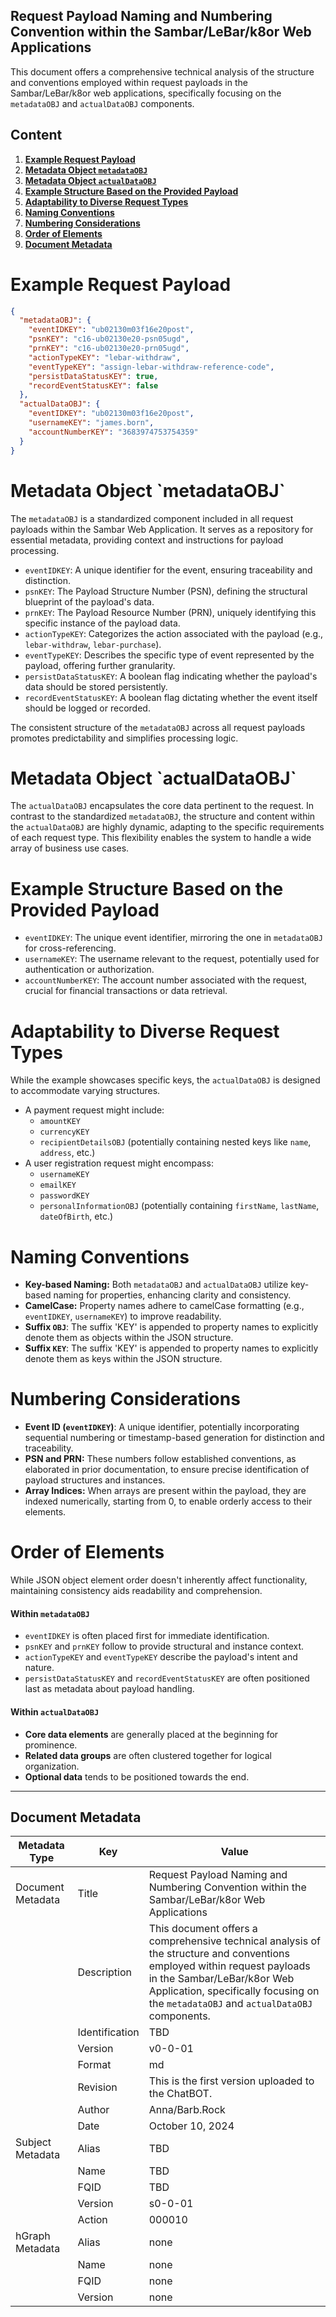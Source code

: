 ## Request Payload Naming and Numbering Convention within the Sambar/LeBar/k8or Web Applications

This document offers a comprehensive technical analysis of the structure and conventions employed within request payloads in the Sambar/LeBar/k8or web applications, specifically focusing on the `metadataOBJ` and `actualDataOBJ` components.

## Content

1. **[Example Request Payload](#Example-Request-Payload)**
2. **[Metadata Object `metadataOBJ`](#Metadata-Object-metadataOBJ)**
3. **[Metadata Object `actualDataOBJ`](#Metadata-Object-actualDataOBJ)**
4. **[Example Structure Based on the Provided Payload](#Example-Structure-Based-on-the-Provided-Payload)**
5. **[Adaptability to Diverse Request Types](#Adaptability-to-Diverse-Request-Types)**
6. **[Naming Conventions](#Naming-Conventions)**
7. **[Numbering Considerations](#Numbering-Considerations)**
8. **[Order of Elements](#Order-of-Elements)**
9. **[Document Metadata](#Document-Metadata)**

<h1 id="Example-Request-Payload">Example Request Payload</h1>

```json
{
  "metadataOBJ": {
    "eventIDKEY": "ub02130m03f16e20post",
    "psnKEY": "c16-ub02130e20-psn05ugd",
    "prnKEY": "c16-ub02130e20-prn05ugd",
    "actionTypeKEY": "lebar-withdraw",
    "eventTypeKEY": "assign-lebar-withdraw-reference-code",
    "persistDataStatusKEY": true,
    "recordEventStatusKEY": false
  },
  "actualDataOBJ": { 
    "eventIDKEY": "ub02130m03f16e20post",
    "usernameKEY": "james.born",
    "accountNumberKEY": "3683974753754359"
  }
}
```

<h1 id="Metadata-Object-metadataOBJ">Metadata Object `metadataOBJ`</h1>

The `metadataOBJ` is a standardized component included in all request payloads within the Sambar Web Application. It serves as a repository for essential metadata, providing context and instructions for payload processing.

- `eventIDKEY`: A unique identifier for the event, ensuring traceability and distinction.
- `psnKEY`: The Payload Structure Number (PSN), defining the structural blueprint of the payload's data.
- `prnKEY`: The Payload Resource Number (PRN), uniquely identifying this specific instance of the payload data.
- `actionTypeKEY`: Categorizes the action associated with the payload (e.g., `lebar-withdraw`, `lebar-purchase`).
- `eventTypeKEY`: Describes the specific type of event represented by the payload, offering further granularity.
- `persistDataStatusKEY`: A boolean flag indicating whether the payload's data should be stored persistently.
- `recordEventStatusKEY`: A boolean flag dictating whether the event itself should be logged or recorded.

The consistent structure of the `metadataOBJ` across all request payloads promotes predictability and simplifies processing logic.

<h1 id="Metadata-Object-actualDataOBJ">Metadata Object `actualDataOBJ`</h1>

The `actualDataOBJ` encapsulates the core data pertinent to the request. In contrast to the standardized `metadataOBJ`, the structure and content within the `actualDataOBJ` are highly dynamic, adapting to the specific requirements of each request type. This flexibility enables the system to handle a wide array of business use cases.

<h1 id="Example-Structure-Based-on-the-Provided-Payload">Example Structure Based on the Provided Payload</h1>

- `eventIDKEY`: The unique event identifier, mirroring the one in `metadataOBJ` for cross-referencing.
- `usernameKEY`: The username relevant to the request, potentially used for authentication or authorization.
- `accountNumberKEY`: The account number associated with the request, crucial for financial transactions or data retrieval.

<h1 id="Adaptability-to-Diverse-Request-Types">Adaptability to Diverse Request Types</h1>

While the example showcases specific keys, the `actualDataOBJ` is designed to accommodate varying structures.

- A payment request might include:
  - `amountKEY`
  - `currencyKEY`
  - `recipientDetailsOBJ` (potentially containing nested keys like `name`, `address`, etc.)
- A user registration request might encompass:
  - `usernameKEY`
  - `emailKEY`
  - `passwordKEY`
  - `personalInformationOBJ` (potentially containing `firstName`, `lastName`, `dateOfBirth`, etc.)

<h1 id="Naming-Conventions">Naming Conventions</h1>

- **Key-based Naming:** Both `metadataOBJ` and `actualDataOBJ` utilize key-based naming for properties, enhancing clarity and consistency.
- **CamelCase:** Property names adhere to camelCase formatting (e.g., `eventIDKEY`, `usernameKEY`) to improve readability.
- **Suffix `OBJ`**: The suffix 'KEY' is appended to property names to explicitly denote them as objects within the JSON structure.
- **Suffix `KEY`**: The suffix 'KEY' is appended to property names to explicitly denote them as keys within the JSON structure.

<h1 id="Numbering-Considerations">Numbering Considerations</h1>

- **Event ID (`eventIDKEY`)**: A unique identifier, potentially incorporating sequential numbering or timestamp-based generation for distinction and traceability.
- **PSN and PRN:** These numbers follow established conventions, as elaborated in prior documentation, to ensure precise identification of payload structures and instances.
- **Array Indices:** When arrays are present within the payload, they are indexed numerically, starting from 0, to enable orderly access to their elements.

<h1 id="Order-of-Elements">Order of Elements</h1>

While JSON object element order doesn't inherently affect functionality, maintaining consistency aids readability and comprehension.

#### Within `metadataOBJ`

- `eventIDKEY` is often placed first for immediate identification.
- `psnKEY` and `prnKEY` follow to provide structural and instance context.
- `actionTypeKEY` and `eventTypeKEY` describe the payload's intent and nature.
- `persistDataStatusKEY` and `recordEventStatusKEY` are often positioned last as metadata about payload handling.

#### Within `actualDataOBJ`

- **Core data elements** are generally placed at the beginning for prominence.
- **Related data groups** are often clustered together for logical organization.
- **Optional data** tends to be positioned towards the end.

---

<h2 id="Document-Metadata">Document Metadata</h2>

| Metadata Type | Key | Value |
|---|---|---|
| Document Metadata | Title | Request Payload Naming and Numbering Convention within the Sambar/LeBar/k8or Web Applications |
| | Description | This document offers a comprehensive technical analysis of the structure and conventions employed within request payloads in the Sambar/LeBar/k8or Web Application, specifically focusing on the `metadataOBJ` and `actualDataOBJ` components. |
| | Identification | TBD | |
| | Version | v0-0-01 | |
| | Format | md | |
| | Revision | This is the first version uploaded to the ChatBOT. |
| | Author | Anna/Barb.Rock |
| | Date | October 10, 2024 |
| Subject Metadata | Alias | TBD |
| |  Name | TBD |
| |  FQID | TBD |
| |  Version | s0-0-01 |
| |  Action | 000010 |
| hGraph Metadata | Alias | none |
| |  Name | none |
| |  FQID | none |
| |  Version | none |